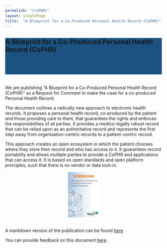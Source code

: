 ```yaml
---
permalink: "/coPHR/"
layout: singlePage
title:  "A Blueprint for a Co-Produced Personal Health Record (CoPHR)"
---
```


<section class="text-white" id="news" style="background-color:#1a5281; padding-bottom: 50px">
      <div class="container text-center">
      <div class="col-lg-10 mx-auto">
              <h1 class="mb-4">A Blueprint for a Co-Produced Personal Health Record (CoPHR)</h1>
            </div>
          </div>
        </section>

  <section>
  <div class="container">
    <section id="openplatforms" style="padding-top: 20px">
      <div class="container">
        <div class="row">
          <div class="col-lg-12">        
            <p>We are publishing “A Blueprint for a Co-Produced Personal Health Record (CoPHR)” as a Request for Comment to make the case for a co-produced Personal Health Record.</p>
<p>The document outlines a radically new approach to electronic health records. It proposes a personal health record, co-produced by the patient and those providing care to them, that guarantees the rights and enforces the responsibilities of all parties. It provides a medico-legally robust record that can be relied upon as an authoritative record and represents the first step away from organisation-centric records to a patient-centric record.</p>
<p>This approach creates an open ecosystem in which the patient chooses where they store their record and who has access to it. It guarantees record portability and allows multiple parties to provide a CoPHR and applications that can access it. It is based on open standards and open platform principles, such that there is no vendor or data lock-in.</p>
       <center>  <a href="/assets/Apperta_A_Blueprint_for_a_Co-produced_Personal_Health_Record_Ecosystem.pdf" target="_blank"><img src="/img/coPHR-download-icon.png" width="20%"></a>
       </center><br>
       <p>A markdown version of the publication can be found <a href="https://github.com/AppertaFoundation/apperta-documents/blob/master/A%20Blueprint%20for%20a%20co-produced%20Personal%20Health%20Record%20(co-PHR)%20ecosystem.md" target="_blank">here</a></p>
       <p>You can provide feedback on this document <a href="https://forums.apperta.org/c/co-produced-personal-health-record" target="_blank">here</a>.</p> 
              </div>
        </div>
        </div>
</section>
